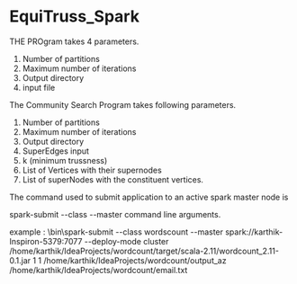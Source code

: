 # EquiTruss_Spark

THE PROgram takes 4 parameters.
1) Number of partitions
2)  Maximum number of iterations
3)  Output directory
4) input file

The Community Search Program takes following parameters.
1) Number of partitions
2)  Maximum number of iterations
3)  Output directory
4) SuperEdges input
5) k (minimum trussness)
6) List of Vertices with their supernodes
7) List of superNodes with the constituent vertices.


The command used to submit application to an active spark master node is 

spark-submit --class <className>  --master <master address> <jar file> command line arguments.
  
  example : \bin\spark-submit  --class wordscount  --master spark://karthik-Inspiron-5379:7077   --deploy-mode cluster  /home/karthik/IdeaProjects/wordcount/target/scala-2.11/wordcount_2.11-0.1.jar 1 1 /home/karthik/IdeaProjects/wordcount/output_az /home/karthik/IdeaProjects/wordcount/email.txt
